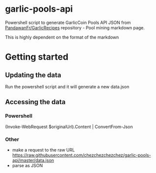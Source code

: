 # garlic-pools-api
Powershell script to generate GarlicCoin Pools API JSON from [PandawanFr/GarlicRecipes](https://github.com/PandawanFr/GarlicRecipes/blob/master/src/content/pool-mining.md) repository - Pool mining markdown page.

This is highly dependent on the format of the markdown

# Getting started

## Updating the data
Run the powershell script and it will generate a new data.json

## Accessing the data

### Powershell
(Invoke-WebRequest $originalUrl).Content | ConvertFrom-Json

### Other
- make a request to the raw URL
  https://raw.githubusercontent.com/chezchezchezchez/garlic-pools-api/master/data.json
- parse as JSON

